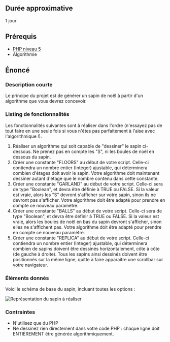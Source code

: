 ## Durée approximative

1 jour

## Prérequis

- <a href="https://microlead.fr/echelles/html" title="Prérequis en HTML" target="_blank">PHP niveau 5</a>
- Algorithmie

## Énoncé

### Description courte

Le principe du projet est de générer un sapin de noël à partir d'un algorithme que vous devrez concevoir.

### Listing de fonctionnalités

Les fonctionnalités suivantes sont à réaliser dans l'ordre (n'essayez pas de tout faire en une seule fois si vous n'êtes pas parfaitement à l'aise avec l'algorithmique !).

1. Réaliser un algorithme qui soit capable de "dessiner" le sapin ci-dessous. Ne prenez pas en compte les "S", ni les boules de noël en dessous du sapin.
2. Créer une constante "FLOORS" au début de votre script. Celle-ci contiendra un nombre entier (Integer) ajustable, qui déterminera combien d'étages doit avoir le sapin. Votre algorithme doit maintenant dessiner autant d'étage que le nombre contenu dans cette constante.
3. Créer une constante "GARLAND" au début de votre script. Celle-ci sera de type "Boolean", et devra être définie à TRUE ou FALSE. Si la valeur est vraie, alors les "S" devront s'afficher sur votre sapin, sinon ils ne devront pas s'afficher. Votre algorithme doit être adapté pour prendre en compte ce nouveau paramètre.
4. Créer une constante "BALLS" au début de votre script. Celle-ci sera de type "Boolean", et devra être définir à TRUE ou FALSE. Si la valeur est vraie, alors les boules de noël en bas du sapin devront s'afficher, sinon elles ne s'affichent pas. Votre algorithme doit être adapté pour prendre en compte ce nouveau paramètre.
5. Créer une constante "REPLICA" au début de votre script. Celle-ci contiendra un nombre entier (Integer) ajustable, qui déterminera combien de sapins doivent être dessinés horizontalement, côte à côte (de gauche à droite). Tous les sapins ainsi dessinés doivent être positionnés sur la même ligne, quitte à faire apparaître une scrollbar sur votre navigateur.

### Éléments donnés

Voici le schéma de base du sapin, incluant toutes les options : 

![Représentation du sapin à réaliser](https://raw.githubusercontent.com/Microleadoff/content/master/lang/fr/projects/images_projets/image_dessin_sapin.png)

### Contraintes

- N'utilisez que du PHP
- Ne dessinez rien directement dans votre code PHP : chaque ligne doit ENTIÈREMENT être générée algorithmiquement.

